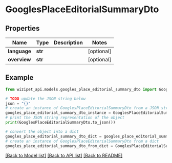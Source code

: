 # GooglesPlaceEditorialSummaryDto


## Properties

Name | Type | Description | Notes
------------ | ------------- | ------------- | -------------
**language** | **str** |  | [optional] 
**overview** | **str** |  | [optional] 

## Example

```python
from wizipet_api.models.googles_place_editorial_summary_dto import GooglesPlaceEditorialSummaryDto

# TODO update the JSON string below
json = "{}"
# create an instance of GooglesPlaceEditorialSummaryDto from a JSON string
googles_place_editorial_summary_dto_instance = GooglesPlaceEditorialSummaryDto.from_json(json)
# print the JSON string representation of the object
print(GooglesPlaceEditorialSummaryDto.to_json())

# convert the object into a dict
googles_place_editorial_summary_dto_dict = googles_place_editorial_summary_dto_instance.to_dict()
# create an instance of GooglesPlaceEditorialSummaryDto from a dict
googles_place_editorial_summary_dto_from_dict = GooglesPlaceEditorialSummaryDto.from_dict(googles_place_editorial_summary_dto_dict)
```
[[Back to Model list]](../README.md#documentation-for-models) [[Back to API list]](../README.md#documentation-for-api-endpoints) [[Back to README]](../README.md)


